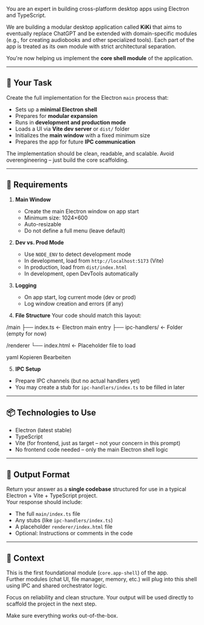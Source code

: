 You are an expert in building cross-platform desktop apps using Electron and TypeScript.

We are building a modular desktop application called **KiKi** that aims to eventually replace ChatGPT and be extended with domain-specific modules (e.g., for creating audiobooks and other specialized tools). Each part of the app is treated as its own module with strict architectural separation.

You're now helping us implement the **core shell module** of the application.

---

## 🔧 Your Task

Create the full implementation for the Electron `main` process that:

- Sets up a **minimal Electron shell**
- Prepares for **modular expansion**
- Runs in **development and production mode**
- Loads a UI via **Vite dev server** or `dist/` folder
- Initializes the **main window** with a fixed minimum size
- Prepares the app for future **IPC communication**

The implementation should be clean, readable, and scalable. Avoid overengineering – just build the core scaffolding.

---

## 🎯 Requirements

1. **Main Window**
   - Create the main Electron window on app start
   - Minimum size: 1024×600
   - Auto-resizable
   - Do not define a full menu (leave default)

2. **Dev vs. Prod Mode**
   - Use `NODE_ENV` to detect development mode
   - In development, load from `http://localhost:5173` (Vite)
   - In production, load from `dist/index.html`
   - In development, open DevTools automatically

3. **Logging**
   - On app start, log current mode (dev or prod)
   - Log window creation and errors (if any)

4. **File Structure**
   Your code should match this layout:

/main
├── index.ts ← Electron main entry
├── ipc-handlers/ ← Folder (empty for now)

/renderer
└── index.html ← Placeholder file to load

yaml
Kopieren
Bearbeiten

5. **IPC Setup**
- Prepare IPC channels (but no actual handlers yet)
- You may create a stub for `ipc-handlers/index.ts` to be filled in later

---

## 📦 Technologies to Use

- Electron (latest stable)
- TypeScript
- Vite (for frontend, just as target – not your concern in this prompt)
- No frontend code needed – only the main Electron shell logic

---

## 🧪 Output Format

Return your answer as a **single codebase** structured for use in a typical Electron + Vite + TypeScript project.  
Your response should include:

- The full `main/index.ts` file
- Any stubs (like `ipc-handlers/index.ts`)
- A placeholder `renderer/index.html` file
- Optional: Instructions or comments in the code

---

## 📘 Context

This is the first foundational module (`core.app-shell`) of the app.  
Further modules (chat UI, file manager, memory, etc.) will plug into this shell using IPC and shared orchestrator logic.

Focus on reliability and clean structure. Your output will be used directly to scaffold the project in the next step.

Make sure everything works out-of-the-box.